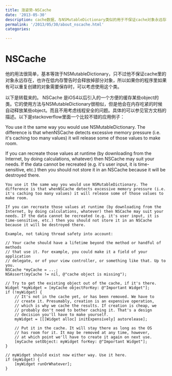 ```yaml
---
title: 涨姿势-NSCache
date: '2013-05-30'
description: cache数据，与NSMutableDictionary类似的用于不保证cache对象永远存在的一种缓存
permalink: '/2013/05/30/about_nscache.html'
categories:

---
```


# NSCache
他的用法很简单，基本等效于NSMutableDictionary，只不过他不保证cache里的对象永远存在，也许在低内存警告时会释放掉部分对象，所以如果你的程序里如果有可以重复创建的对象需要保存时，可以考虑使用这个类。

以下是转载来的。
NSCache 是iOS4以后引入的一个方便的缓存某些object的类。它的使用方法与NSMutableDictionary很相似，但是他会在内存吃紧的时候自动释放某些object。而且不用考虑线程安全的问题。具体的可以参见官方文档的描述。以下是stackoverflow里面一个比较不错的应用例子：

You use it the same way you would use NSMutableDictionary. The difference is that whenNSCache detects excessive memory pressure (i.e. it's caching too many values) it will release some of those values to make room.

If you can recreate those values at runtime (by downloading from the Internet, by doing calculations, whatever) then NSCache may suit your needs. If the data cannot be recreated (e.g. it's user input, it is time-sensitive, etc.) then you should not store it in an NSCache because it will be destroyed there.


```
You use it the same way you would use NSMutableDictionary. The difference is that whenNSCache detects excessive memory pressure (i.e. it's caching too many values) it will release some of those values to make room.

If you can recreate those values at runtime (by downloading from the Internet, by doing calculations, whatever) then NSCache may suit your needs. If the data cannot be recreated (e.g. it's user input, it is time-sensitive, etc.) then you should not store it in an NSCache because it will be destroyed there.

Example, not taking thread safety into account:

// Your cache should have a lifetime beyond the method or handful of methods
// that use it. For example, you could make it a field of your application
// delegate, or of your view controller, or something like that. Up to you.
NSCache *myCache = ...;
NSAssert(myCache != nil, @"cache object is missing");

// Try to get the existing object out of the cache, if it's there.
Widget *myWidget = [myCache objectForKey: @"Important Widget"];
if (!myWidget) {
    // It's not in the cache yet, or has been removed. We have to
    // create it. Presumably, creation is an expensive operation,
    // which is why we cache the results. If creation is cheap, we
    // probably don't need to bother caching it. That's a design
    // decision you'll have to make yourself.
    myWidget = [[[Widget alloc] initExpensively] autorelease];

    // Put it in the cache. It will stay there as long as the OS
    // has room for it. It may be removed at any time, however,
    // at which point we'll have to create it again on next use.
    [myCache setObject: myWidget forKey: @"Important Widget"];
}

// myWidget should exist now either way. Use it here.
if (myWidget) {
    [myWidget runOrWhatever];
}
```



